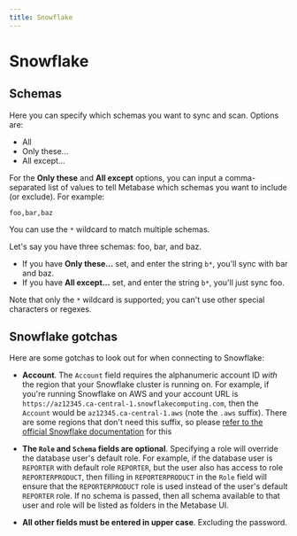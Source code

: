 ```yaml
---
title: Snowflake
---
```


# Snowflake

## Schemas

Here you can specify which schemas you want to sync and scan. Options are:

- All
- Only these...
- All except...

For the **Only these** and **All except** options, you can input a comma-separated list of values to tell Metabase which schemas you want to include (or exclude). For example:

```
foo,bar,baz
```

You can use the `*` wildcard to match multiple schemas.

Let's say you have three schemas: foo, bar, and baz.

- If you have **Only these...** set, and enter the string `b*`, you'll sync with bar and baz.
- If you have **All except...** set, and enter the string `b*`, you'll just sync foo.

Note that only the `*` wildcard is supported; you can't use other special characters or regexes.

## Snowflake gotchas

Here are some gotchas to look out for when connecting to Snowflake:

- **Account**. The `Account` field requires the alphanumeric account ID _with_ the region that your Snowflake cluster is running on. For example, if you're running Snowflake on AWS and your account URL is `https://az12345.ca-central-1.snowflakecomputing.com`, then the `Account` would be `az12345.ca-central-1.aws` (note the `.aws` suffix). There are some regions that don't need this suffix, so please [refer to the official Snowflake documentation](https://docs.snowflake.com/en/user-guide/admin-account-identifier.html#locator-formats-by-cloud-platform-and-region) for this

- **The `Role` and `Schema` fields are optional**. Specifying a role will override the database user's default role. For example, if the database user is `REPORTER` with default role `REPORTER`, but the user also has access to role `REPORTERPRODUCT`, then filling in `REPORTERPRODUCT` in the `Role` field will ensure that the `REPORTERPRODUCT` role is used instead of the user's default `REPORTER` role. If no schema is passed, then all schema available to that user and role will be listed as folders in the Metabase UI.

- **All other fields must be entered in upper case**. Excluding the password.